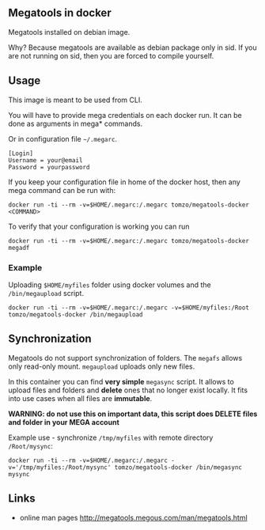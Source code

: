 ## Megatools in docker

Megatools installed on debian image.

Why? Because megatools are available as debian package only in sid.
If you are not running on sid, then you are forced to compile yourself.

## Usage

This image is meant to be used from CLI.

You will have to provide mega credentials on each docker run.
It can be done as arguments in mega* commands.

Or in configuration file `~/.megarc`.
```
[Login]
Username = your@email
Password = yourpassword
```

If you keep your configuration file in home of the docker host,
then any mega command can be run with:
```
docker run -ti --rm -v=$HOME/.megarc:/.megarc tomzo/megatools-docker <COMMAND>
```

To verify that your configuration is working you can run
```
docker run -ti --rm -v=$HOME/.megarc:/.megarc tomzo/megatools-docker megadf
```

### Example

Uploading `$HOME/myfiles` folder using docker volumes and the `/bin/megaupload` script.

```
docker run -ti --rm -v=$HOME/.megarc:/.megarc -v=$HOME/myfiles:/Root tomzo/megatools-docker /bin/megaupload
```

## Synchronization

Megatools do not support synchronization of folders. The `megafs` allows
only read-only mount. `megaupload` uploads only new files.

In this container you can find **very simple** `megasync` script.
It allows to upload files and folders and **delete** ones that no longer exist locally.
It fits into use cases when all files are **immutable**.

**WARNING: do not use this on important data, this script does DELETE files and folder in your MEGA account**

Example use - synchronize `/tmp/myfiles` with remote directory `/Root/mysync`:
```
docker run -ti --rm -v=$HOME/.megarc:/.megarc -v='/tmp/myfiles:/Root/mysync' tomzo/megatools-docker /bin/megasync mysync
```

## Links
 * online man pages http://megatools.megous.com/man/megatools.html
